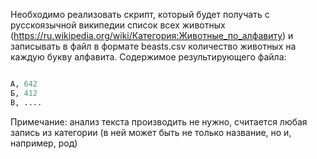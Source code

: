 Необходимо реализовать скрипт, который будет получать с русскоязычной википедии список всех
животных (https://ru.wikipedia.org/wiki/Категория:Животные_по_алфавиту) и записывать в файл в формате beasts.csv
количество животных на каждую букву алфавита. Содержимое результирующего файла:

```python

А, 642
Б, 412
В, ....
```

Примечание:
анализ текста производить не нужно, считается любая запись из категории (в ней может быть не только название, но и,
например, род)